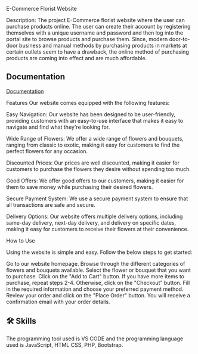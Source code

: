E-Commerce Florist Website

Description: The project  E-Commerce florist website where the user can purchase products online. The user can create their account by registering themselves with a unique username and password and then log into the portal site to browse products and purchase them. Since, modern door-to-door business and manual methods by purchasing products in markets at certain outlets seem to have a drawback, the online method of purchasing products are coming into effect and are much affordable.

## Documentation

[Documentation](https://linktodocumentation)

Features
Our website comes equipped with the following features:

Easy Navigation: Our website has been designed to be user-friendly, providing customers with an easy-to-use interface that makes it easy to navigate and find what they're looking for.

Wide Range of Flowers: We offer a wide range of flowers and bouquets, ranging from classic to exotic, making it easy for customers to find the perfect flowers for any occasion.

Discounted Prices: Our prices are well discounted, making it easier for customers to purchase the flowers they desire without spending too much.

Good Offers: We offer good offers to our customers, making it easier for them to save money while purchasing their desired flowers.

Secure Payment System: We use a secure payment system to ensure that all transactions are safe and secure.

Delivery Options: Our website offers multiple delivery options, including same-day delivery, next-day delivery, and delivery on specific dates, making it easy for customers to receive their flowers at their convenience.

How to Use

Using the website is simple and easy. Follow the below steps to get started:

Go to our website homepage.
Browse through the different categories of flowers and bouquets available.
Select the flower or bouquet that you want to purchase.
Click on the "Add to Cart" button.
If you have more items to purchase, repeat steps 2-4. Otherwise, click on the "Checkout" button.
Fill in the required information and choose your preferred payment method.
Review your order and click on the "Place Order" button.
You will receive a confirmation email with your order details.
## 🛠 Skills
The programming tool used is VS CODE and the programming language used is JavaScript, HTML CSS, PHP, Bootstrap.

